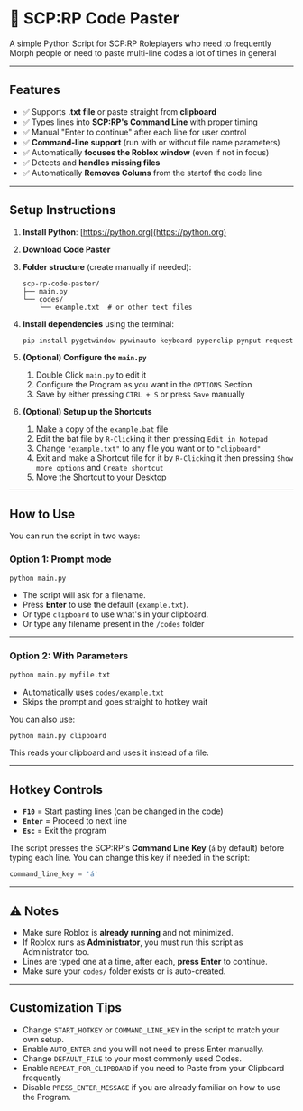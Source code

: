 # 📝 SCP:RP Code Paster

A simple Python Script for SCP:RP Roleplayers who need to frequently Morph people or need to paste multi-line codes a lot of times in general

---

## Features

- ✅ Supports **.txt file** or paste straight from **clipboard**
- ✅ Types lines into **SCP:RP's Command Line** with proper timing
- ✅ Manual "Enter to continue" after each line for user control
- ✅ **Command-line support** (run with or without file name parameters)
- ✅ Automatically **focuses the Roblox window** (even if not in focus)
- ✅ Detects and **handles missing files**
- ✅ Automatically **Removes Colums** from the startof the code line

---

## Setup Instructions

1. **Install Python**: [https://python.org](https://python.org)

2. **Download Code Paster**

3. **Folder structure** (create manually if needed):
   ```
   scp-rp-code-paster/
   ├── main.py
   └── codes/
       └── example.txt  # or other text files
   ```


4. **Install dependencies** using the terminal:
   ```bash
   pip install pygetwindow pywinauto keyboard pyperclip pynput requests
   ```

5. **(Optional) Configure the `main.py`**
   
   1) Double Click `main.py` to edit it
   2) Configure the Program as you want in the `OPTIONS` Section
   3) Save by either pressing `CTRL + S` or press `Save` manually

6. **(Optional) Setup up the Shortcuts**

   1) Make a copy of the `example.bat` file
   2) Edit the bat file by `R-Click`ing it then pressing `Edit in Notepad` 
   3) Change `"example.txt"` to any file you want or to `"clipboard"`
   4) Exit and make a Shortcut file for it by `R-Click`ing it then pressing `Show more options` and `Create shortcut`
   5) Move the Shortcut to your Desktop

---

## How to Use

You can run the script in two ways:

### Option 1: Prompt mode
```bash
python main.py
```

- The script will ask for a filename.
- Press **Enter** to use the default (`example.txt`).
- Or type `clipboard` to use what's in your clipboard.
- Or type any filename present in the `/codes` folder

---

### Option 2: With Parameters
```bash
python main.py myfile.txt
```

- Automatically uses `codes/example.txt`
- Skips the prompt and goes straight to hotkey wait

You can also use:
```bash
python main.py clipboard
```
This reads your clipboard and uses it instead of a file.

---

## Hotkey Controls

- **`F10`** = Start pasting lines (can be changed in the code)
- **`Enter`** = Proceed to next line
- **`Esc`** = Exit the program

The script presses the SCP:RP's **Command Line Key** (`á` by default) before typing each line. You can change this key if needed in the script:
```python
command_line_key = 'á'
```

---

## ⚠️ Notes

- Make sure Roblox is **already running** and not minimized.
- If Roblox runs as **Administrator**, you must run this script as Administrator too.
- Lines are typed one at a time, after each, **press Enter** to continue.
- Make sure your `codes/` folder exists or is auto-created.

---

## Customization Tips

- Change `START_HOTKEY` or `COMMAND_LINE_KEY` in the script to match your own setup.
- Enable `AUTO_ENTER` and you will not need to press Enter manually.
- Change `DEFAULT_FILE` to your most commonly used Codes.
- Enable `REPEAT_FOR_CLIPBOARD` if you need to Paste from your Clipboard frequently
- Disable `PRESS_ENTER_MESSAGE` if you are already familiar on how to use the Program. 

